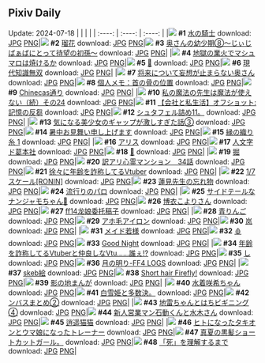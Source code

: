 ## Pixiv Daily
Update: 2024-07-18
|      |      |      |
| :----: | :----: | :----: |
|![](https://pixiv.microyu.workers.dev/c/240x480/img-master/img/2024/07/16/00/00/38/120569867_p0_master1200.jpg) **#1** [水の騎士](https://www.pixiv.net/artworks/120569867) download: [JPG](https://pixiv.microyu.workers.dev/img-original/img/2024/07/16/00/00/38/120569867_p0.jpg) [PNG](https://pixiv.microyu.workers.dev/img-original/img/2024/07/16/00/00/38/120569867_p0.png)|![](https://pixiv.microyu.workers.dev/c/240x480/img-master/img/2024/07/16/18/46/54/120588126_p0_master1200.jpg) **#2** [瑠花](https://www.pixiv.net/artworks/120588126) download: [JPG](https://pixiv.microyu.workers.dev/img-original/img/2024/07/16/18/46/54/120588126_p0.jpg) [PNG](https://pixiv.microyu.workers.dev/img-original/img/2024/07/16/18/46/54/120588126_p0.png)|![](https://pixiv.microyu.workers.dev/c/240x480/img-master/img/2024/07/16/00/09/53/120570450_p0_master1200.jpg) **#3** [奥さんの幼少期⑧〜じぃじばぁばにとって待望の初孫〜](https://www.pixiv.net/artworks/120570450) download: [JPG](https://pixiv.microyu.workers.dev/img-original/img/2024/07/16/00/09/53/120570450_p0.jpg) [PNG](https://pixiv.microyu.workers.dev/img-original/img/2024/07/16/00/09/53/120570450_p0.png)|
|![](https://pixiv.microyu.workers.dev/c/240x480/img-master/img/2024/07/17/21/23/38/120619703_p0_master1200.jpg) **#4** [地獄の業火でマシュマロは焼けるか](https://www.pixiv.net/artworks/120619703) download: [JPG](https://pixiv.microyu.workers.dev/img-original/img/2024/07/17/21/23/38/120619703_p0.jpg) [PNG](https://pixiv.microyu.workers.dev/img-original/img/2024/07/17/21/23/38/120619703_p0.png)|![](https://pixiv.microyu.workers.dev/c/240x480/img-master/img/2024/07/16/00/01/50/120570046_p0_master1200.jpg) **#5** [💐](https://www.pixiv.net/artworks/120570046) download: [JPG](https://pixiv.microyu.workers.dev/img-original/img/2024/07/16/00/01/50/120570046_p0.jpg) [PNG](https://pixiv.microyu.workers.dev/img-original/img/2024/07/16/00/01/50/120570046_p0.png)|![](https://pixiv.microyu.workers.dev/c/240x480/img-master/img/2024/07/16/08/08/32/120577951_p0_master1200.jpg) **#6** [現代知識無双](https://www.pixiv.net/artworks/120577951) download: [JPG](https://pixiv.microyu.workers.dev/img-original/img/2024/07/16/08/08/32/120577951_p0.jpg) [PNG](https://pixiv.microyu.workers.dev/img-original/img/2024/07/16/08/08/32/120577951_p0.png)|
|![](https://pixiv.microyu.workers.dev/c/240x480/img-master/img/2024/07/17/00/01/06/120598064_p0_master1200.jpg) **#7** [将来について妄想が止まらない奥さん](https://www.pixiv.net/artworks/120598064) download: [JPG](https://pixiv.microyu.workers.dev/img-original/img/2024/07/17/00/01/06/120598064_p0.jpg) [PNG](https://pixiv.microyu.workers.dev/img-original/img/2024/07/17/00/01/06/120598064_p0.png)|![](https://pixiv.microyu.workers.dev/c/240x480/img-master/img/2024/07/16/06/00/10/120576297_p0_master1200.jpg) **#8** [個人メモ：首の骨の位置](https://www.pixiv.net/artworks/120576297) download: [JPG](https://pixiv.microyu.workers.dev/img-original/img/2024/07/16/06/00/10/120576297_p0.jpg) [PNG](https://pixiv.microyu.workers.dev/img-original/img/2024/07/16/06/00/10/120576297_p0.png)|![](https://pixiv.microyu.workers.dev/c/240x480/img-master/img/2024/07/16/07/30/01/120577458_p0_master1200.jpg) **#9** [Chinecas通り](https://www.pixiv.net/artworks/120577458) download: [JPG](https://pixiv.microyu.workers.dev/img-original/img/2024/07/16/07/30/01/120577458_p0.jpg) [PNG](https://pixiv.microyu.workers.dev/img-original/img/2024/07/16/07/30/01/120577458_p0.png)|
|![](https://pixiv.microyu.workers.dev/c/240x480/img-master/img/2024/07/17/00/01/50/120598147_p0_master1200.jpg) **#10** [私の魔法の先生は魔法が使えない（続）その24](https://www.pixiv.net/artworks/120598147) download: [JPG](https://pixiv.microyu.workers.dev/img-original/img/2024/07/17/00/01/50/120598147_p0.jpg) [PNG](https://pixiv.microyu.workers.dev/img-original/img/2024/07/17/00/01/50/120598147_p0.png)|![](https://pixiv.microyu.workers.dev/c/240x480/img-master/img/2024/07/16/12/00/04/120580886_p0_master1200.jpg) **#11** [【会社と私生活】オフショット:記憶の反芻](https://www.pixiv.net/artworks/120580886) download: [JPG](https://pixiv.microyu.workers.dev/img-original/img/2024/07/16/12/00/04/120580886_p0.jpg) [PNG](https://pixiv.microyu.workers.dev/img-original/img/2024/07/16/12/00/04/120580886_p0.png)|![](https://pixiv.microyu.workers.dev/c/240x480/img-master/img/2024/07/16/21/53/45/120593616_p0_master1200.jpg) **#12** [シュタフェル詰め11。](https://www.pixiv.net/artworks/120593616) download: [JPG](https://pixiv.microyu.workers.dev/img-original/img/2024/07/16/21/53/45/120593616_p0.jpg) [PNG](https://pixiv.microyu.workers.dev/img-original/img/2024/07/16/21/53/45/120593616_p0.png)|
|![](https://pixiv.microyu.workers.dev/c/240x480/img-master/img/2024/07/17/00/02/08/120598173_p0_master1200.jpg) **#13** [気になる美少女のギャップが激しすぎた話③](https://www.pixiv.net/artworks/120598173) download: [JPG](https://pixiv.microyu.workers.dev/img-original/img/2024/07/17/00/02/08/120598173_p0.jpg) [PNG](https://pixiv.microyu.workers.dev/img-original/img/2024/07/17/00/02/08/120598173_p0.png)|![](https://pixiv.microyu.workers.dev/c/240x480/img-master/img/2024/07/17/00/00/40/120597983_p0_master1200.jpg) **#14** [暑中お見舞い申し上げます](https://www.pixiv.net/artworks/120597983) download: [JPG](https://pixiv.microyu.workers.dev/img-original/img/2024/07/17/00/00/40/120597983_p0.jpg) [PNG](https://pixiv.microyu.workers.dev/img-original/img/2024/07/17/00/00/40/120597983_p0.png)|![](https://pixiv.microyu.workers.dev/c/240x480/img-master/img/2024/07/16/16/33/12/120585273_p0_master1200.jpg) **#15** [縁の織り糸 1](https://www.pixiv.net/artworks/120585273) download: [JPG](https://pixiv.microyu.workers.dev/img-original/img/2024/07/16/16/33/12/120585273_p0.jpg) [PNG](https://pixiv.microyu.workers.dev/img-original/img/2024/07/16/16/33/12/120585273_p0.png)|
|![](https://pixiv.microyu.workers.dev/c/240x480/img-master/img/2024/07/16/00/51/05/120571766_p0_master1200.jpg) **#16** [アリス](https://www.pixiv.net/artworks/120571766) download: [JPG](https://pixiv.microyu.workers.dev/img-original/img/2024/07/16/00/51/05/120571766_p0.jpg) [PNG](https://pixiv.microyu.workers.dev/img-original/img/2024/07/16/00/51/05/120571766_p0.png)|![](https://pixiv.microyu.workers.dev/c/240x480/img-master/img/2024/07/17/00/10/48/120598552_p0_master1200.jpg) **#17** [人文字ド葛本社](https://www.pixiv.net/artworks/120598552) download: [JPG](https://pixiv.microyu.workers.dev/img-original/img/2024/07/17/00/10/48/120598552_p0.jpg) [PNG](https://pixiv.microyu.workers.dev/img-original/img/2024/07/17/00/10/48/120598552_p0.png)|![](https://pixiv.microyu.workers.dev/c/240x480/img-master/img/2024/07/16/00/08/04/120570372_p0_master1200.jpg) **#18** [🐋](https://www.pixiv.net/artworks/120570372) download: [JPG](https://pixiv.microyu.workers.dev/img-original/img/2024/07/16/00/08/04/120570372_p0.jpg) [PNG](https://pixiv.microyu.workers.dev/img-original/img/2024/07/16/00/08/04/120570372_p0.png)|
|![](https://pixiv.microyu.workers.dev/c/240x480/img-master/img/2024/07/17/00/03/24/120598264_p0_master1200.jpg) **#19** [掘](https://www.pixiv.net/artworks/120598264) download: [JPG](https://pixiv.microyu.workers.dev/img-original/img/2024/07/17/00/03/24/120598264_p0.jpg) [PNG](https://pixiv.microyu.workers.dev/img-original/img/2024/07/17/00/03/24/120598264_p0.png)|![](https://pixiv.microyu.workers.dev/c/240x480/img-master/img/2024/07/16/13/24/52/120582242_p0_master1200.jpg) **#20** [訳アリ心霊マンション　34話](https://www.pixiv.net/artworks/120582242) download: [JPG](https://pixiv.microyu.workers.dev/img-original/img/2024/07/16/13/24/52/120582242_p0.jpg) [PNG](https://pixiv.microyu.workers.dev/img-original/img/2024/07/16/13/24/52/120582242_p0.png)|![](https://pixiv.microyu.workers.dev/c/240x480/img-master/img/2024/07/16/20/11/54/120590359_p0_master1200.jpg) **#21** [徐々に年齢を詐称してるVtuber](https://www.pixiv.net/artworks/120590359) download: [JPG](https://pixiv.microyu.workers.dev/img-original/img/2024/07/16/20/11/54/120590359_p0.jpg) [PNG](https://pixiv.microyu.workers.dev/img-original/img/2024/07/16/20/11/54/120590359_p0.png)|
|![](https://pixiv.microyu.workers.dev/c/240x480/img-master/img/2024/07/17/04/24/28/120602991_p0_master1200.jpg) **#22** [1/7スケール[RONIN]](https://www.pixiv.net/artworks/120602991) download: [JPG](https://pixiv.microyu.workers.dev/img-original/img/2024/07/17/04/24/28/120602991_p0.jpg) [PNG](https://pixiv.microyu.workers.dev/img-original/img/2024/07/17/04/24/28/120602991_p0.png)|![](https://pixiv.microyu.workers.dev/c/240x480/img-master/img/2024/07/16/20/44/36/120591330_p0_master1200.jpg) **#23** [蓮見先生の忘れ物](https://www.pixiv.net/artworks/120591330) download: [JPG](https://pixiv.microyu.workers.dev/img-original/img/2024/07/16/20/44/36/120591330_p0.jpg) [PNG](https://pixiv.microyu.workers.dev/img-original/img/2024/07/16/20/44/36/120591330_p0.png)|![](https://pixiv.microyu.workers.dev/c/240x480/img-master/img/2024/07/16/22/35/02/120595033_p0_master1200.jpg) **#24** [流行りのパロ](https://www.pixiv.net/artworks/120595033) download: [JPG](https://pixiv.microyu.workers.dev/img-original/img/2024/07/16/22/35/02/120595033_p0.jpg) [PNG](https://pixiv.microyu.workers.dev/img-original/img/2024/07/16/22/35/02/120595033_p0.png)|
|![](https://pixiv.microyu.workers.dev/c/240x480/img-master/img/2024/07/16/01/37/29/120572954_p0_master1200.jpg) **#25** [サイドテールなナンジャモちゃん🎀](https://www.pixiv.net/artworks/120572954) download: [JPG](https://pixiv.microyu.workers.dev/img-original/img/2024/07/16/01/37/29/120572954_p0.jpg) [PNG](https://pixiv.microyu.workers.dev/img-original/img/2024/07/16/01/37/29/120572954_p0.png)|![](https://pixiv.microyu.workers.dev/c/240x480/img-master/img/2024/07/16/00/00/37/120569865_p0_master1200.jpg) **#26** [博衣こよりさん](https://www.pixiv.net/artworks/120569865) download: [JPG](https://pixiv.microyu.workers.dev/img-original/img/2024/07/16/00/00/37/120569865_p0.jpg) [PNG](https://pixiv.microyu.workers.dev/img-original/img/2024/07/16/00/00/37/120569865_p0.png)|![](https://pixiv.microyu.workers.dev/c/240x480/img-master/img/2024/07/16/12/42/51/120581654_p0_master1200.jpg) **#27** [ff14龙娘委托稿子](https://www.pixiv.net/artworks/120581654) download: [JPG](https://pixiv.microyu.workers.dev/img-original/img/2024/07/16/12/42/51/120581654_p0.jpg) [PNG](https://pixiv.microyu.workers.dev/img-original/img/2024/07/16/12/42/51/120581654_p0.png)|
|![](https://pixiv.microyu.workers.dev/c/240x480/img-master/img/2024/07/16/00/07/01/120570326_p0_master1200.jpg) **#28** [青りんご](https://www.pixiv.net/artworks/120570326) download: [JPG](https://pixiv.microyu.workers.dev/img-original/img/2024/07/16/00/07/01/120570326_p0.jpg) [PNG](https://pixiv.microyu.workers.dev/img-original/img/2024/07/16/00/07/01/120570326_p0.png)|![](https://pixiv.microyu.workers.dev/c/240x480/img-master/img/2024/07/16/06/00/03/120576268_p0_master1200.jpg) **#29** [アホ毛アイロン](https://www.pixiv.net/artworks/120576268) download: [JPG](https://pixiv.microyu.workers.dev/img-original/img/2024/07/16/06/00/03/120576268_p0.jpg) [PNG](https://pixiv.microyu.workers.dev/img-original/img/2024/07/16/06/00/03/120576268_p0.png)|![](https://pixiv.microyu.workers.dev/c/240x480/img-master/img/2024/07/16/23/09/24/120596182_p0_master1200.jpg) **#30** [岚](https://www.pixiv.net/artworks/120596182) download: [JPG](https://pixiv.microyu.workers.dev/img-original/img/2024/07/16/23/09/24/120596182_p0.jpg) [PNG](https://pixiv.microyu.workers.dev/img-original/img/2024/07/16/23/09/24/120596182_p0.png)|
|![](https://pixiv.microyu.workers.dev/c/240x480/img-master/img/2024/07/17/00/22/38/120598936_p0_master1200.jpg) **#31** [メイド若様](https://www.pixiv.net/artworks/120598936) download: [JPG](https://pixiv.microyu.workers.dev/img-original/img/2024/07/17/00/22/38/120598936_p0.jpg) [PNG](https://pixiv.microyu.workers.dev/img-original/img/2024/07/17/00/22/38/120598936_p0.png)|![](https://pixiv.microyu.workers.dev/c/240x480/img-master/img/2024/07/16/00/00/30/120569829_p0_master1200.jpg) **#32** [🩸](https://www.pixiv.net/artworks/120569829) download: [JPG](https://pixiv.microyu.workers.dev/img-original/img/2024/07/16/00/00/30/120569829_p0.jpg) [PNG](https://pixiv.microyu.workers.dev/img-original/img/2024/07/16/00/00/30/120569829_p0.png)|![](https://pixiv.microyu.workers.dev/c/240x480/img-master/img/2024/07/16/17/11/56/120586024_p0_master1200.jpg) **#33** [Good Night](https://www.pixiv.net/artworks/120586024) download: [JPG](https://pixiv.microyu.workers.dev/img-original/img/2024/07/16/17/11/56/120586024_p0.jpg) [PNG](https://pixiv.microyu.workers.dev/img-original/img/2024/07/16/17/11/56/120586024_p0.png)|
|![](https://pixiv.microyu.workers.dev/c/240x480/img-master/img/2024/07/17/21/10/58/120619317_p0_master1200.jpg) **#34** [年齢を詐称してるVtuberと仲良しなVtu……誰ぇ!?](https://www.pixiv.net/artworks/120619317) download: [JPG](https://pixiv.microyu.workers.dev/img-original/img/2024/07/17/21/10/58/120619317_p0.jpg) [PNG](https://pixiv.microyu.workers.dev/img-original/img/2024/07/17/21/10/58/120619317_p0.png)|![](https://pixiv.microyu.workers.dev/c/240x480/img-master/img/2024/07/16/09/26/32/120578842_p0_master1200.jpg) **#35** [し](https://www.pixiv.net/artworks/120578842) download: [JPG](https://pixiv.microyu.workers.dev/img-original/img/2024/07/16/09/26/32/120578842_p0.jpg) [PNG](https://pixiv.microyu.workers.dev/img-original/img/2024/07/16/09/26/32/120578842_p0.png)|![](https://pixiv.microyu.workers.dev/c/240x480/img-master/img/2024/07/16/17/39/17/120586556_p0_master1200.jpg) **#36** [月の明り-FF4 LOGS](https://www.pixiv.net/artworks/120586556) download: [JPG](https://pixiv.microyu.workers.dev/img-original/img/2024/07/16/17/39/17/120586556_p0.jpg) [PNG](https://pixiv.microyu.workers.dev/img-original/img/2024/07/16/17/39/17/120586556_p0.png)|
|![](https://pixiv.microyu.workers.dev/c/240x480/img-master/img/2024/07/16/23/05/18/120596053_p0_master1200.jpg) **#37** [skeb絵](https://www.pixiv.net/artworks/120596053) download: [JPG](https://pixiv.microyu.workers.dev/img-original/img/2024/07/16/23/05/18/120596053_p0.jpg) [PNG](https://pixiv.microyu.workers.dev/img-original/img/2024/07/16/23/05/18/120596053_p0.png)|![](https://pixiv.microyu.workers.dev/c/240x480/img-master/img/2024/07/16/08/22/32/120578115_p0_master1200.jpg) **#38** [Short hair Firefly!](https://www.pixiv.net/artworks/120578115) download: [JPG](https://pixiv.microyu.workers.dev/img-original/img/2024/07/16/08/22/32/120578115_p0.jpg) [PNG](https://pixiv.microyu.workers.dev/img-original/img/2024/07/16/08/22/32/120578115_p0.png)|![](https://pixiv.microyu.workers.dev/c/240x480/img-master/img/2024/07/16/08/02/49/120577879_p0_master1200.jpg) **#39** [影の地まんが](https://www.pixiv.net/artworks/120577879) download: [JPG](https://pixiv.microyu.workers.dev/img-original/img/2024/07/16/08/02/49/120577879_p0.jpg) [PNG](https://pixiv.microyu.workers.dev/img-original/img/2024/07/16/08/02/49/120577879_p0.png)|
|![](https://pixiv.microyu.workers.dev/c/240x480/img-master/img/2024/07/16/00/00/30/120569830_p0_master1200.jpg) **#40** [水着咲希ちゃん](https://www.pixiv.net/artworks/120569830) download: [JPG](https://pixiv.microyu.workers.dev/img-original/img/2024/07/16/00/00/30/120569830_p0.jpg) [PNG](https://pixiv.microyu.workers.dev/img-original/img/2024/07/16/00/00/30/120569830_p0.png)|![](https://pixiv.microyu.workers.dev/c/240x480/img-master/img/2024/07/17/22/35/45/120622043_p0_master1200.jpg) **#41** [白雪姫と多数決。](https://www.pixiv.net/artworks/120622043) download: [JPG](https://pixiv.microyu.workers.dev/img-original/img/2024/07/17/22/35/45/120622043_p0.jpg) [PNG](https://pixiv.microyu.workers.dev/img-original/img/2024/07/17/22/35/45/120622043_p0.png)|![](https://pixiv.microyu.workers.dev/c/240x480/img-master/img/2024/07/16/21/54/55/120593664_p0_master1200.jpg) **#42** [ンバスまとめ②](https://www.pixiv.net/artworks/120593664) download: [JPG](https://pixiv.microyu.workers.dev/img-original/img/2024/07/16/21/54/55/120593664_p0.jpg) [PNG](https://pixiv.microyu.workers.dev/img-original/img/2024/07/16/21/54/55/120593664_p0.png)|
|![](https://pixiv.microyu.workers.dev/c/240x480/img-master/img/2024/07/17/12/29/03/120608639_p0_master1200.jpg) **#43** [地雷ちゃんとはちビギニング④](https://www.pixiv.net/artworks/120608639) download: [JPG](https://pixiv.microyu.workers.dev/img-original/img/2024/07/17/12/29/03/120608639_p0.jpg) [PNG](https://pixiv.microyu.workers.dev/img-original/img/2024/07/17/12/29/03/120608639_p0.png)|![](https://pixiv.microyu.workers.dev/c/240x480/img-master/img/2024/07/16/20/55/41/120591445_p0_master1200.jpg) **#44** [新人営業マン石動くんと水木さん](https://www.pixiv.net/artworks/120591445) download: [JPG](https://pixiv.microyu.workers.dev/img-original/img/2024/07/16/20/55/41/120591445_p0.jpg) [PNG](https://pixiv.microyu.workers.dev/img-original/img/2024/07/16/20/55/41/120591445_p0.png)|![](https://pixiv.microyu.workers.dev/c/240x480/img-master/img/2024/07/16/14/07/43/120582907_p0_master1200.jpg) **#45** [逍遥猫猫](https://www.pixiv.net/artworks/120582907) download: [JPG](https://pixiv.microyu.workers.dev/img-original/img/2024/07/16/14/07/43/120582907_p0.jpg) [PNG](https://pixiv.microyu.workers.dev/img-original/img/2024/07/16/14/07/43/120582907_p0.png)|
|![](https://pixiv.microyu.workers.dev/c/240x480/img-master/img/2024/07/16/23/53/04/120597598_p0_master1200.jpg) **#46** [ヒトになったタキオンとウマ娘になったトレーナー](https://www.pixiv.net/artworks/120597598) download: [JPG](https://pixiv.microyu.workers.dev/img-original/img/2024/07/16/23/53/04/120597598_p0.jpg) [PNG](https://pixiv.microyu.workers.dev/img-original/img/2024/07/16/23/53/04/120597598_p0.png)|![](https://pixiv.microyu.workers.dev/c/240x480/img-master/img/2024/07/17/18/55/40/120615475_p0_master1200.jpg) **#47** [真夏の黒髪ショートカットガール。](https://www.pixiv.net/artworks/120615475) download: [JPG](https://pixiv.microyu.workers.dev/img-original/img/2024/07/17/18/55/40/120615475_p0.jpg) [PNG](https://pixiv.microyu.workers.dev/img-original/img/2024/07/17/18/55/40/120615475_p0.png)|![](https://pixiv.microyu.workers.dev/c/240x480/img-master/img/2024/07/16/00/02/28/120570099_p0_master1200.jpg) **#48** [「死」を理解するまで](https://www.pixiv.net/artworks/120570099) download: [JPG](https://pixiv.microyu.workers.dev/img-original/img/2024/07/16/00/02/28/120570099_p0.jpg) [PNG](https://pixiv.microyu.workers.dev/img-original/img/2024/07/16/00/02/28/120570099_p0.png)|
